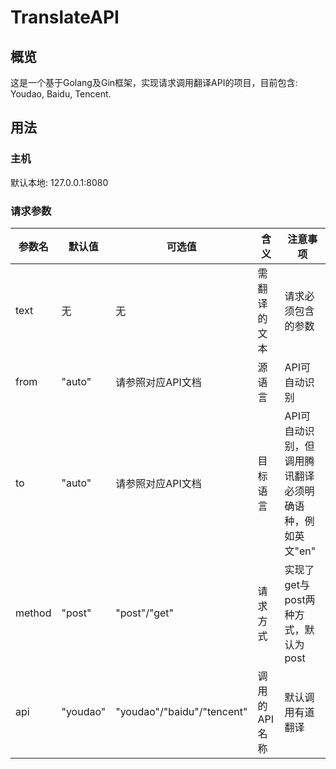 # TranslateAPI
## 概览
这是一个基于Golang及Gin框架，实现请求调用翻译API的项目，目前包含: Youdao, Baidu, Tencent.
## 用法
### 主机
默认本地: 127.0.0.1:8080
### 请求参数

参数名 | 默认值 | 可选值 | 含义 | 注意事项
---- | ----- | ------ | ------- | --------
text | 无 | 无 | 需翻译的文本 | 请求必须包含的参数
from | "auto" | 请参照对应API文档 | 源语言 | API可自动识别
to | "auto" | 请参照对应API文档 |目标语言 | API可自动识别，但调用腾讯翻译必须明确语种，例如英文"en"
method | "post" | "post"/"get" | 请求方式 | 实现了get与post两种方式，默认为post
api | "youdao" | "youdao"/"baidu"/"tencent" | 调用的API名称 | 默认调用有道翻译
